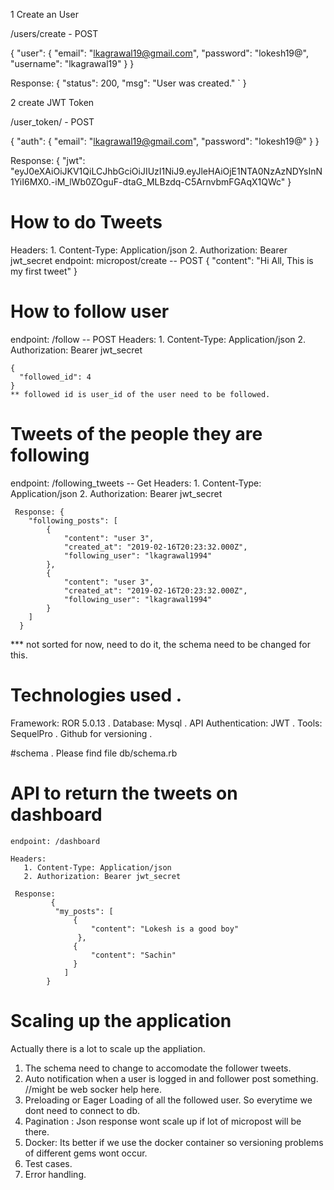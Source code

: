 1 Create an User

/users/create - POST

{
  "user": {
    "email": "lkagrawal19@gmail.com",
    "password": "lokesh19@",
    "username": "lkagrawal19"
  }
}

Response:
  {
    "status": 200,
    "msg": "User was created."
` }

2 create JWT Token

/user_token/ - POST

{
  "auth": {
    "email": "lkagrawal19@gmail.com",
    "password": "lokesh19@"
  }
}

Response:
 {
    "jwt": "eyJ0eXAiOiJKV1QiLCJhbGciOiJIUzI1NiJ9.eyJleHAiOjE1NTA0NzAzNDYsInN1YiI6MX0.-iM_lWb0ZOguF-dtaG_MLBzdq-C5ArnvbmFGAqX1QWc"
 }

# How to do Tweets
  Headers:
       1. Content-Type: Application/json
       2. Authorization: Bearer jwt_secret
  endpoint: micropost/create -- POST
    {
      "content": "Hi All, This is my first tweet"
    }
  
# How to follow user

  endpoint: /follow  -- POST
  Headers:
       1. Content-Type: Application/json
       2. Authorization: Bearer jwt_secret
       
    {
      "followed_id": 4
    }
    ** followed id is user_id of the user need to be followed.
    
# Tweets of the people they are following
   endpoint: /following_tweets -- Get
   Headers:
       1. Content-Type: Application/json
       2. Authorization: Bearer jwt_secret
       
     Response: {
        "following_posts": [
            {
                "content": "user 3",
                "created_at": "2019-02-16T20:23:32.000Z",
                "following_user": "lkagrawal1994"
            },
            {
                "content": "user 3",
                "created_at": "2019-02-16T20:23:32.000Z",
                "following_user": "lkagrawal1994"
            }
        ]
      }
      
 *** not sorted for now, need to do it, the schema need to be changed for this.

# Technologies used . 
  Framework: ROR 5.0.13 . 
  Database: Mysql . 
  API Authentication: JWT . 
  Tools: SequelPro . 
  Github for versioning . 
  
#schema . 
  Please find file db/schema.rb
  
# API to return the tweets on dashboard
    endpoint: /dashboard
    
    Headers:
       1. Content-Type: Application/json
       2. Authorization: Bearer jwt_secret
       
     Response:
             {
              "my_posts": [
                  {
                      "content": "Lokesh is a good boy"
                   },
                  {
                      "content": "Sachin"
                  }
                ]
            }
            
 # Scaling up the application
   Actually there is a lot to scale up the appliation.
   1. The schema need to change to accomodate the follower tweets.
   2. Auto notification when a user is logged in and follower post something. //might be web socker help here.
   3. Preloading or Eager Loading of all the followed user. So everytime we dont need to connect to db.
   4. Pagination : Json response wont scale up if lot of micropost will be there.
   5. Docker: Its better if we use the docker container so versioning problems of different gems wont occur.
   6. Test cases.
   7. Error handling.
  
